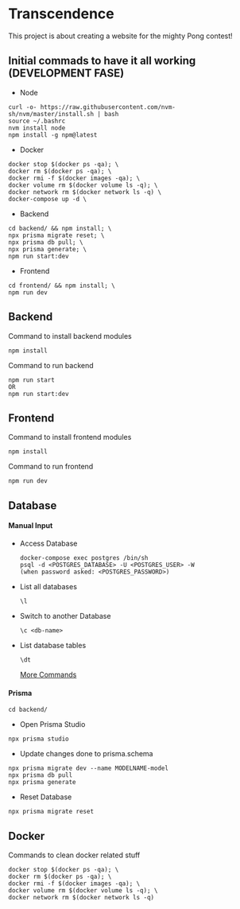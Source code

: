 # Transcendence

This project is about creating a website for the mighty Pong contest!

## Initial commads to have it all working (DEVELOPMENT FASE)

- Node

```
curl -o- https://raw.githubusercontent.com/nvm-sh/nvm/master/install.sh | bash
source ~/.bashrc
nvm install node
npm install -g npm@latest
```

- Docker

```
docker stop $(docker ps -qa); \
docker rm $(docker ps -qa); \
docker rmi -f $(docker images -qa); \
docker volume rm $(docker volume ls -q); \
docker network rm $(docker network ls -q) \
docker-compose up -d \
```

- Backend

```
cd backend/ && npm install; \
npx prisma migrate reset; \
npx prisma db pull; \
npx prisma generate; \
npm run start:dev
```

- Frontend

```
cd frontend/ && npm install; \
npm run dev
```

## Backend

Command to install backend modules

```
npm install
```

Command to run backend

```
npm run start
OR
npm run start:dev
```

## Frontend

Command to install frontend modules

```
npm install
```

Command to run frontend

```
npm run dev
```

## Database

<h4>Manual Input</h4>

- Access Database

  ```
  docker-compose exec postgres /bin/sh
  psql -d <POSTGRES_DATABASE> -U <POSTGRES_USER> -W
  (when password asked: <POSTGRES_PASSWORD>)

  ```

- List all databases

  ```
  \l
  ```

- Switch to another Database

  ```
  \c <db-name>
  ```

- List database tables

  ```
  \dt
  ```

  <a href="https://hasura.io/blog/top-psql-commands-and-flags-you-need-to-know-postgresql/" target="_blank">More Commands</a>

<h4>Prisma</h4>

```
cd backend/
```

- Open Prisma Studio

```
npx prisma studio
```

- Update changes done to prisma.schema

```
npx prisma migrate dev --name MODELNAME-model
npx prisma db pull
npx prisma generate
```

- Reset Database

```
npx prisma migrate reset
```

## Docker

Commands to clean docker related stuff

```
docker stop $(docker ps -qa); \
docker rm $(docker ps -qa); \
docker rmi -f $(docker images -qa); \
docker volume rm $(docker volume ls -q); \
docker network rm $(docker network ls -q)
```
